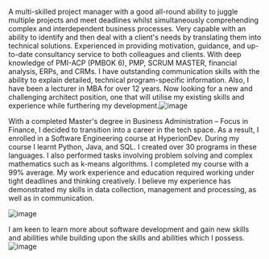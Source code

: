 A multi-skilled project manager with a good all-round ability to juggle multiple projects and meet deadlines whilst simultaneously comprehending complex and interdependent business processes. Very capable with an ability to identify and then deal with a client's needs by translating them into technical solutions. Experienced in providing motivation, guidance, and up-to-date consultancy service to both colleagues and clients. With deep knowledge of PMI-ACP (PMBOK 6), PMP, SCRUM MASTER, financial analysis, ERPs, and CRMs. I have outstanding communication skills with the ability to explain detailed, technical program-specific information. Also, I have been a lecturer in MBA for over 12 years. Now looking for a new and challenging architect position, one that will utilise my existing skills and experience while furthering my development.![image](https://user-images.githubusercontent.com/112650856/212498587-cc5d0003-c9b5-4375-bc7b-3ff959526f52.png)

With a completed Master's degree in Business Administration – Focus in Finance, I decided to transition into a career in  the tech space. As a result, I enrolled in a Software Engineering course at HyperionDev.  During my course I learnt Python, Java, and SQL. I created over 30 programs in these languages. I also performed tasks involving problem solving and complex mathematics such as k-means algorithms. I completed my course with a 99% average.  My work experience and education required working under tight deadlines and thinking  creatively. I believe my experience has demonstrated my skills in data collection, management and processing, as well as in communication.  

![image](https://user-images.githubusercontent.com/112650856/212498596-502e8e28-33cd-4aa3-ae09-cb69c53eea29.png)

I am keen to learn more about software development and gain new skills and abilities while  building upon the skills and abilities which I possess. 
![image](https://user-images.githubusercontent.com/112650856/212498618-0fa58e13-43d9-426c-bdea-acd0dd438bcc.png)

<!--
**fernandoagama/fernandoagama** is a ✨ _special_ ✨ repository because its `README.md` (this file) appears on your GitHub profile.

Here are some ideas to get you started:

- 🔭 I’m currently working on ...
- 🌱 I’m currently learning ...
- 👯 I’m looking to collaborate on ...
- 🤔 I’m looking for help with ...
- 💬 Ask me about ...
- 📫 How to reach me: ...
- 😄 Pronouns: ...
- ⚡ Fun fact: ...
-->
